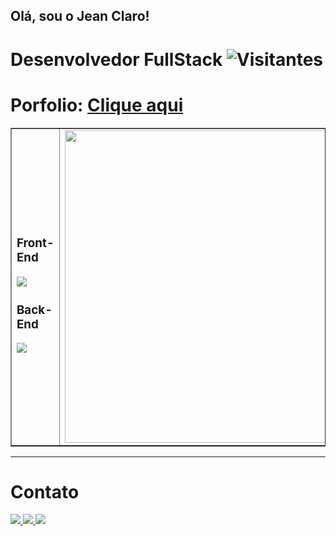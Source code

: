 ## Olá, sou o Jean Claro!

# **Desenvolvedor FullStack** ![Visitantes](https://komarev.com/ghpvc/?username=JeanClaroCode&color=green)

# Porfolio: [**Clique aqui**](https://portfolio-v1-jeanclarocode.vercel.app/)
<table border="none">
  <tr>
    <td>
      <h3>Front-End</h3>
      <img src="https://skillicons.dev/icons?i=react,nextjs,styledcomponents,tailwind,ts,redux,figma" />
      <h3>Back-End</h3>
      <img src="https://skillicons.dev/icons?i=java,spring,nodejs,nestjs,postgres,mongodb,express,aws,docker" />
    </td>
    <td align="center">
      <img width="500" src="https://images-wixmp-ed30a86b8c4ca887773594c2.wixmp.com/f/c83c004e-1370-4756-88e5-4071de797088/ddjk36s-36e736ed-a3f5-4ead-bc5a-2055ad79d8a7.gif?token=eyJ0eXAiOiJKV1QiLCJhbGciOiJIUzI1NiJ9.eyJzdWIiOiJ1cm46YXBwOjdlMGQxODg5ODIyNjQzNzNhNWYwZDQxNWVhMGQyNmUwIiwiaXNzIjoidXJuOmFwcDo3ZTBkMTg4OTgyMjY0MzczYTVmMGQ0MTVlYTBkMjZlMCIsIm9iaiI6W1t7InBhdGgiOiJcL2ZcL2M4M2MwMDRlLTEzNzAtNDc1Ni04OGU1LTQwNzFkZTc5NzA4OFwvZGRqazM2cy0zNmU3MzZlZC1hM2Y1LTRlYWQtYmM1YS0yMDU1YWQ3OWQ4YTcuZ2lmIn1dXSwiYXVkIjpbInVybjpzZXJ2aWNlOmZpbGUuZG93bmxvYWQiXX0.pgxwYJcrj6fKZmowAdX5HbdvaHWItqxLpSim41_sgC4">
    </td>
  </tr>
</table>

<hr>
<!-- <div style="display: flex;">
    <img style="width: 31%; height: auto;" src="https://github-readme-stats.vercel.app/api/top-langs/?username=JeanClaroCode&size_weight=0.5&count_weight=0.5&theme=dracula&hide=css,html,shell,python,c++,C++,C,cython&langs_count=3" alt="Jean Claro github stats" />
    <img style="width: 51%; height: auto;" src="https://github-readme-stats.vercel.app/api?username=JeanClaroCode&show_icons=true&theme=dracula" />
</div>
 -->
 
# Contato
<div>
    <a href="mailto:jeanclarodev@gmail.com">
        <img src="https://img.shields.io/badge/Gmail-D14836?style=for-the-badge&logo=gmail&logoColor=white">
    </a>
    <a href="https://wa.me/61992689268">
        <img src="https://img.shields.io/badge/WhatsApp-25D366?style=for-the-badge&logo=whatsapp&logoColor=white">
    </a>
    <a href="https://www.linkedin.com/in/jeanclaro/">
        <img src="https://img.shields.io/badge/LinkedIn-0077B5?style=for-the-badge&logo=linkedin&logoColor=white">
    </a>
</div>
